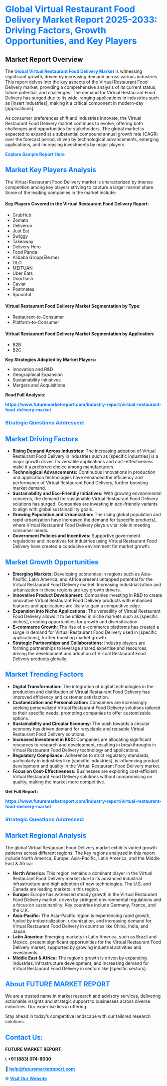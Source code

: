 <h1 style="color: #007BFF;">Global Virtual Restaurant Food Delivery Market Report 2025-2033: Driving Factors, Growth Opportunities, and Key Players</h1>

<section id="overview">
<h2>Market Report Overview</h2>
<p>The <a href="https://www.futuremarketreport.com/industry-report/virtual-restaurant-food-delivery-market" style="color: #007BFF; text-decoration: none;"><strong>Global Virtual Restaurant Food Delivery Market</strong></a> is witnessing significant growth, driven by increasing demand across various industries. This report delves into the key aspects of the Virtual Restaurant Food Delivery market, providing a comprehensive analysis of its current status, future potential, and challenges. The demand for Virtual Restaurant Food Delivery has surged due to its wide-ranging applications in industries such as [insert industries], making it a critical component in modern-day [applications].</p>
<p>As consumer preferences shift and industries innovate, the Virtual Restaurant Food Delivery market continues to evolve, offering both challenges and opportunities for stakeholders. The global market is expected to expand at a substantial compound annual growth rate (CAGR) over the forecast period, driven by technological advancements, emerging applications, and increasing investments by major players.</p>
</section>

<section id="overview">
<p><a href="https://www.futuremarketreport.com/request-sample/reportId=27789" style="color: #007BFF; text-decoration: none;"><strong>Explore Sample Report Here</strong></a></p>
</section>

<section id="key-players">
<h2 style="color: #007BFF;">Market Key Players Analysis</h2>
<p>The Virtual Restaurant Food Delivery market is characterized by intense competition among key players striving to capture a larger market share. Some of the leading companies in the market include:</p>
<h4>Key Players Covered in the Virtual Restaurant Food Delivery Report:</h4>
<ul><li>GrubHub</li><li>Zomato</li><li>Deliveroo</li><li>Just Eat</li><li>Swiggy</li><li>Takeaway</li><li>Delivery Hero</li><li>Food Panda</li><li>Alibaba Group(Ele.me)</li><li>OLO</li><li>MEITUAN</li><li>Uber Eats</li><li>DoorDash</li><li>Caviar</li><li>Postmates</li><li>Spoonful</li></ul>
<h4>Virtual Restaurant Food Delivery Market Segmentation by Type:</h4>
<ul><li>Restaurant-to-Consumer</li><li>Platform-to-Consumer</li></ul>

<h4>Virtual Restaurant Food Delivery Market Segmentation by Application:</h4>
<ul><li>B2B</li><li>B2C</li></ul>
<p><strong>Key Strategies Adopted by Market Players:</strong></p>
<ul>
<li>Innovation and R&D</li>
<li>Geographical Expansion</li>
<li>Sustainability Initiatives</li>
<li>Mergers and Acquisitions</li>
</ul>
</section>

<section>
<p><strong>Read Full Analysis: </strong></p><a href="https://www.futuremarketreport.com/industry-report/virtual-restaurant-food-delivery-market" style="color: #007BFF; text-decoration: none;"><strong>https://www.futuremarketreport.com/industry-report/virtual-restaurant-food-delivery-market</strong></a>
<h3 style="color: #007BFF;">Strategic Questions Addressed:</h3>
</section>

<section id="driving-factors">
<h2 style="color: #007BFF;">Market Driving Factors</h2>
<ul>
<li><strong>Rising Demand Across Industries:</strong> The increasing adoption of Virtual Restaurant Food Delivery in industries such as [specific industries] is a major growth driver. Its versatile applications and cost-effectiveness make it a preferred choice among manufacturers.</li>
<li><strong>Technological Advancements:</strong> Continuous innovations in production and application technologies have enhanced the efficiency and performance of Virtual Restaurant Food Delivery, further boosting market demand.</li>
<li><strong>Sustainability and Eco-Friendly Initiatives:</strong> With growing environmental concerns, the demand for sustainable Virtual Restaurant Food Delivery solutions has surged. Companies are investing in eco-friendly variants to align with global sustainability goals.</li>
<li><strong>Growing Population and Urbanization:</strong> The rising global population and rapid urbanization have increased the demand for [specific products], where Virtual Restaurant Food Delivery plays a vital role in meeting consumer needs.</li>
<li><strong>Government Policies and Incentives:</strong> Supportive government regulations and incentives for industries using Virtual Restaurant Food Delivery have created a conducive environment for market growth.</li>
</ul>
</section>

<section id="growth-opportunities">
<h2 style="color: #007BFF;">Market Growth Opportunities</h2>
<ul>
<li><strong>Emerging Markets:</strong> Developing economies in regions such as Asia-Pacific, Latin America, and Africa present untapped potential for the Virtual Restaurant Food Delivery market. Increasing industrialization and urbanization in these regions are key growth drivers.</li>
<li><strong>Innovative Product Development:</strong> Companies investing in R&D to create innovative Virtual Restaurant Food Delivery products with enhanced features and applications are likely to gain a competitive edge.</li>
<li><strong>Expansion into Niche Applications:</strong> The versatility of Virtual Restaurant Food Delivery allows it to be utilized in niche markets such as [specific niches], creating opportunities for growth and diversification.</li>
<li><strong>E-commerce Growth:</strong> The rise of e-commerce platforms has created a surge in demand for Virtual Restaurant Food Delivery used in [specific applications], further boosting market growth.</li>
<li><strong>Strategic Partnerships and Collaborations:</strong> Industry players are forming partnerships to leverage shared expertise and resources, driving the development and adoption of Virtual Restaurant Food Delivery products globally.</li>
</ul>
</section>

<section id="trending-factors">
<h2 style="color: #007BFF;">Market Trending Factors</h2>
<ul>
<li><strong>Digital Transformation:</strong> The integration of digital technologies in the production and distribution of Virtual Restaurant Food Delivery has improved efficiency and customer satisfaction.</li>
<li><strong>Customization and Personalization:</strong> Consumers are increasingly seeking personalized Virtual Restaurant Food Delivery solutions tailored to their specific needs, prompting companies to offer customizable options.</li>
<li><strong>Sustainability and Circular Economy:</strong> The push towards a circular economy has driven demand for recyclable and reusable Virtual Restaurant Food Delivery solutions.</li>
<li><strong>Increased Investment in R&D:</strong> Companies are allocating significant resources to research and development, resulting in breakthroughs in Virtual Restaurant Food Delivery technology and applications.</li>
<li><strong>Regulatory Compliance:</strong> Adherence to strict regulatory standards, particularly in industries like [specific industries], is influencing product development and quality in the Virtual Restaurant Food Delivery market.</li>
<li><strong>Focus on Cost-Effectiveness:</strong> Businesses are exploring cost-efficient Virtual Restaurant Food Delivery solutions without compromising on quality, making the market more competitive.</li>
</ul>
</section>

<section>
<p><strong>Get Full Report: </strong></p><a href="https://www.futuremarketreport.com/industry-report/virtual-restaurant-food-delivery-market" style="color: #007BFF; text-decoration: none;"><strong>https://www.futuremarketreport.com/industry-report/virtual-restaurant-food-delivery-market</strong></a>
<h3 style="color: #007BFF;">Strategic Questions Addressed:</h3>
</section>


<section id="regional-analysis">
<h2 style="color: #007BFF;">Market Regional Analysis</h2>
<p>The global Virtual Restaurant Food Delivery market exhibits varied growth patterns across different regions. The key regions analyzed in this report include North America, Europe, Asia-Pacific, Latin America, and the Middle East & Africa:</p>
<ul>
<li><strong>North America:</strong> This region remains a dominant player in the Virtual Restaurant Food Delivery market due to its advanced industrial infrastructure and high adoption of new technologies. The U.S. and Canada are leading markets in this region.</li>
<li><strong>Europe:</strong> Europe has witnessed steady growth in the Virtual Restaurant Food Delivery market, driven by stringent environmental regulations and a focus on sustainability. Key countries include Germany, France, and the U.K.</li>
<li><strong>Asia-Pacific:</strong> The Asia-Pacific region is experiencing rapid growth, fueled by industrialization, urbanization, and increasing demand for Virtual Restaurant Food Delivery in countries like China, India, and Japan.</li>
<li><strong>Latin America:</strong> Emerging markets in Latin America, such as Brazil and Mexico, present significant opportunities for the Virtual Restaurant Food Delivery market, supported by growing industrial activities and investments.</li>
<li><strong>Middle East & Africa:</strong> The region’s growth is driven by expanding industries, infrastructure development, and increasing demand for Virtual Restaurant Food Delivery in sectors like [specific sectors].</li>
</ul>
</section>

<footer>
<h2 style="color: #007BFF;">About FUTURE MARKET REPORT</h2>
<p>We are a trusted name in market research and advisory services, delivering actionable insights and strategic support to businesses across diverse industries. Our expertise lies in offering:</p>

<p>Stay ahead in today’s competitive landscape with our tailored research solutions.</p>

<h2 style="color: #007BFF;">Contact Us:</h2>
<p><strong>FUTURE MARKET REPORT</strong></p>
<p>📞 <strong>+91 (883) 074-8030</strong></p>
<p>📧 <strong><a href="mailto:help@futuremarketreport.com" style="color: #007BFF;">help@futuremarketreport.com</a></strong></p>
<p>🌐 <strong><a href="https://www.futuremarketreport.com/" style="color: #007BFF;">Visit Our Website</a></strong></p>
</footer>
